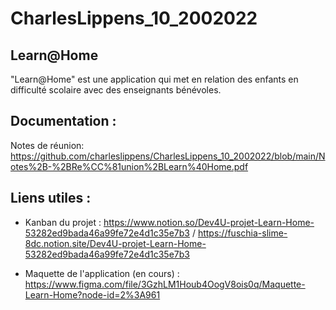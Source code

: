 # CharlesLippens_10_2002022

## Learn@Home

"Learn@Home" est une application qui met en relation des enfants en difficulté scolaire avec des enseignants bénévoles.

## Documentation :

Notes de réunion: https://github.com/charleslippens/CharlesLippens_10_2002022/blob/main/Notes%2B-%2BRe%CC%81union%2BLearn%40Home.pdf

## Liens utiles :

- Kanban du projet : https://www.notion.so/Dev4U-projet-Learn-Home-53282ed9bada46a99fe72e4d1c35e7b3 / https://fuschia-slime-8dc.notion.site/Dev4U-projet-Learn-Home-53282ed9bada46a99fe72e4d1c35e7b3


- Maquette de l'application (en cours) : https://www.figma.com/file/3GzhLM1Houb4OogV8ois0q/Maquette-Learn-Home?node-id=2%3A961


